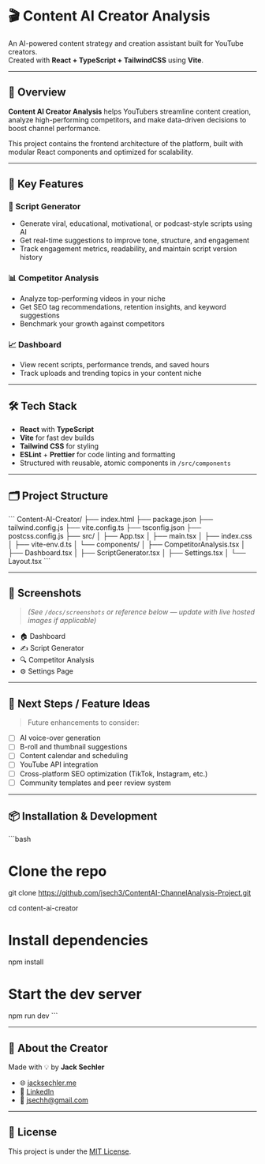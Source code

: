 # 🎬 Content AI Creator Analysis

An AI-powered content strategy and creation assistant built for YouTube creators.  
Created with **React + TypeScript + TailwindCSS** using **Vite**.

---

## 🚀 Overview

**Content AI Creator Analysis** helps YouTubers streamline content creation, analyze high-performing competitors, and make data-driven decisions to boost channel performance.

This project contains the frontend architecture of the platform, built with modular React components and optimized for scalability.

---

## 🧩 Key Features

### 🧠 Script Generator
- Generate viral, educational, motivational, or podcast-style scripts using AI
- Get real-time suggestions to improve tone, structure, and engagement
- Track engagement metrics, readability, and maintain script version history

### 📊 Competitor Analysis
- Analyze top-performing videos in your niche
- Get SEO tag recommendations, retention insights, and keyword suggestions
- Benchmark your growth against competitors

### 📈 Dashboard
- View recent scripts, performance trends, and saved hours
- Track uploads and trending topics in your content niche

---

## 🛠️ Tech Stack

- **React** with **TypeScript**
- **Vite** for fast dev builds
- **Tailwind CSS** for styling
- **ESLint** + **Prettier** for code linting and formatting
- Structured with reusable, atomic components in `/src/components`

---

## 🗂️ Project Structure

\`\`\`
Content-AI-Creator/
├── index.html
├── package.json
├── tailwind.config.js
├── vite.config.ts
├── tsconfig.json
├── postcss.config.js
├── src/
│   ├── App.tsx
│   ├── main.tsx
│   ├── index.css
│   ├── vite-env.d.ts
│   └── components/
│       ├── CompetitorAnalysis.tsx
│       ├── Dashboard.tsx
│       ├── ScriptGenerator.tsx
│       ├── Settings.tsx
│       └── Layout.tsx
\`\`\`

---

## 📸 Screenshots

> *(See `/docs/screenshots` or reference below — update with live hosted images if applicable)*

- 🏠 Dashboard
- ✍️ Script Generator
- 🔍 Competitor Analysis
- ⚙️ Settings Page

---

## 🔮 Next Steps / Feature Ideas

> Future enhancements to consider:
- [ ] AI voice-over generation
- [ ] B-roll and thumbnail suggestions
- [ ] Content calendar and scheduling
- [ ] YouTube API integration
- [ ] Cross-platform SEO optimization (TikTok, Instagram, etc.)
- [ ] Community templates and peer review system

---

## 📦 Installation & Development

\`\`\`bash
# Clone the repo
git clone https://github.com/jsech3/ContentAI-ChannelAnalysis-Project.git

cd content-ai-creator

# Install dependencies
npm install

# Start the dev server
npm run dev
\`\`\`

---

## 👤 About the Creator

Made with 💡 by **Jack Sechler**  
- 🌐 [jacksechler.me](https://jacksechler.me)  
- 💼 [LinkedIn](https://www.linkedin.com/in/jacksechler/)  
- 📧 [jsechh@gmail.com](mailto:jsechh@gmail.com)

---

## 🪪 License

This project is under the [MIT License](LICENSE).
